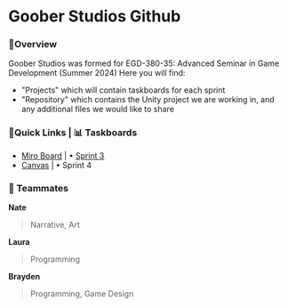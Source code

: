 # Goober Studios Github

### 📜Overview
Goober Studios was formed for EGD-380-35: Advanced Seminar in Game Development (Summer 2024)
Here you will find:
- "Projects" which will contain taskboards for each sprint
- "Repository" which contains the Unity project we are working in, and any additional files we would like to share

### 🔗Quick Links           |           📊 Taskboards
- [Miro Board](https://miro.com/app/board/uXjVK_VPBF4=/?share_link_id=110319730173)               |             • [Sprint 3](https://github.com/users/braydenriddell/projects/1)
- [Canvas](https://champlain.instructure.com/courses/2270592)                 |               • Sprint 4

### 👥 Teammates
**Nate**
<br>
> Narrative, Art

**Laura**
<br>
> Programming

**Brayden**
<br>
> Programming, Game Design
